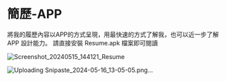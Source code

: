# 簡歷-APP
將我的履歷內容以APP的方式呈現，用最快速的方式了解我，也可以近一步了解 APP 設計能力。
請直接安裝 Resume.apk 檔案即可閱讀


![Screenshot_20240515_144121_Resume](https://github.com/CBA107048/Resume-APP/assets/83400710/c09b1d17-0ef6-4cfe-80f4-e595ebf7ba8d)


![Uploading Snipaste_2024-05-16_13-05-05.png…]()
